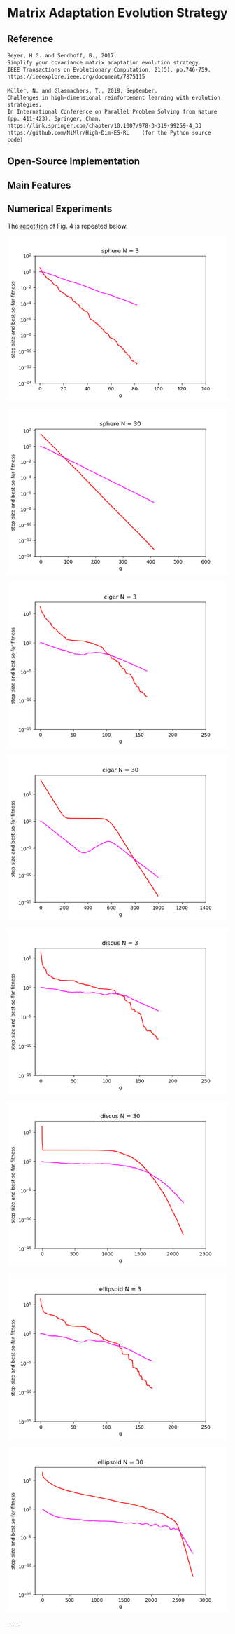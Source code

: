 # Matrix Adaptation Evolution Strategy

## Reference

```
Beyer, H.G. and Sendhoff, B., 2017.
Simplify your covariance matrix adaptation evolution strategy.
IEEE Transactions on Evolutionary Computation, 21(5), pp.746-759.
https://ieeexplore.ieee.org/document/7875115

Müller, N. and Glasmachers, T., 2018, September.
Challenges in high-dimensional reinforcement learning with evolution strategies.
In International Conference on Parallel Problem Solving from Nature (pp. 411-423). Springer, Cham.
https://link.springer.com/chapter/10.1007/978-3-319-99259-4_33
https://github.com/NiMlr/High-Dim-ES-RL    (for the Python source code)
```

## Open-Source Implementation

## Main Features

## Numerical Experiments

The [repetition](https://github.com/os-popt/pypop-lso/blob/master/test/optimizers/es/ma/repeat_experiments_fig4.py) of Fig. 4 is repeated below.

![sphere-Dim-3](https://raw.githubusercontent.com/os-popt/pypop-lso/master/test/optimizers/es/ma/Fig4/sphere-Dim-3.png)

![sphere-Dim-30](https://raw.githubusercontent.com/os-popt/pypop-lso/master/test/optimizers/es/ma/Fig4/sphere-Dim-30.png)

![cigar-Dim-3](https://raw.githubusercontent.com/os-popt/pypop-lso/master/test/optimizers/es/ma/Fig4/cigar-Dim-3.png)

![cigar-Dim-30](https://raw.githubusercontent.com/os-popt/pypop-lso/master/test/optimizers/es/ma/Fig4/cigar-Dim-30.png)

![discus-Dim-3](https://raw.githubusercontent.com/os-popt/pypop-lso/master/test/optimizers/es/ma/Fig4/discus-Dim-3.png)

![discus-Dim-30](https://raw.githubusercontent.com/os-popt/pypop-lso/master/test/optimizers/es/ma/Fig4/discus-Dim-30.png)

![ellipsoid-Dim-3](https://raw.githubusercontent.com/os-popt/pypop-lso/master/test/optimizers/es/ma/Fig4/ellipsoid-Dim-3.png)

![ellipsoid-Dim-30](https://raw.githubusercontent.com/os-popt/pypop-lso/master/test/optimizers/es/ma/Fig4/ellipsoid-Dim-30.png)

.......

